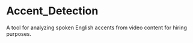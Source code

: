 # Accent_Detection
A tool for analyzing spoken English accents from video content for hiring purposes.
